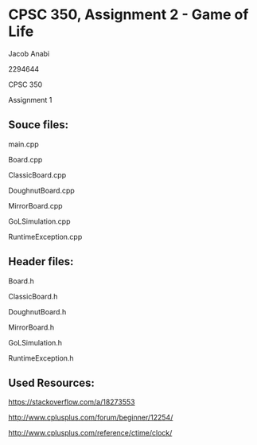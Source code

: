 # CPSC 350, Assignment 2 - Game of Life

Jacob Anabi

2294644

CPSC 350

Assignment 1


## Souce files:

main.cpp

Board.cpp

ClassicBoard.cpp

DoughnutBoard.cpp

MirrorBoard.cpp

GoLSimulation.cpp

RuntimeException.cpp


## Header files:

Board.h

ClassicBoard.h

DoughnutBoard.h

MirrorBoard.h

GoLSimulation.h

RuntimeException.h

## Used Resources:

https://stackoverflow.com/a/18273553

http://www.cplusplus.com/forum/beginner/12254/

http://www.cplusplus.com/reference/ctime/clock/

